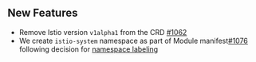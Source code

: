 ## New Features
- Remove Istio version `v1alpha1` from the CRD [#1062](https://github.com/kyma-project/istio/pull/1062)
- We create `istio-system` namespace as part of Module manifest[#1076](https://github.com/kyma-project/istio/pull/1076) following decision for [namespace labeling](https://github.com/kyma-project/community/issues/922)